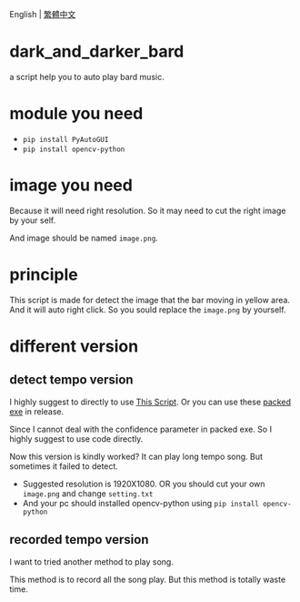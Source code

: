 English | [繁體中文](README_TCH.md)
# dark_and_darker_bard
a script help you to auto play bard music.

# module you need
* ```pip install PyAutoGUI```
* ```pip install opencv-python```

# image you need
Because it will need right resolution. So it may need to cut the right image by your self.

And image should be named ```image.png```.

# principle
This script is made for detect the image that the bar moving in yellow area. And it will auto right click. So you sould replace the ```image.png``` by yourself.

# different version
## detect tempo version
I highly suggest to directly to use [This Script](script/auto_play_bard.py). Or you can use these [packed exe](https://github.com/JingShing-Python/dark_and_darker_bard/releases) in release.

Since I cannot deal with the confidence parameter in packed exe. So I highly suggest to use code directly.

Now this version is kindly worked? It can play long tempo song. But sometimes it failed to detect.

* Suggested resolution is 1920X1080. OR you should cut your own ```image.png``` and change ```setting.txt```
* And your pc should installed opencv-python using ```pip install opencv-python```
## recorded tempo version
I want to tried another method to play song.

This method is to record all the song play. But this method is totally waste time.

